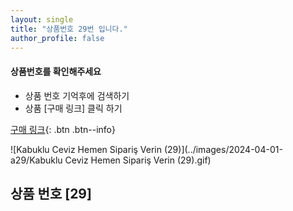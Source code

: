 ```yaml
---
layout: single
title: "상품번호 29번 입니다."
author_profile: false
---
```




<div class="notice--info">
<h4> 상품번호를 확인해주세요 </h4>
<ul>
    <li> 상품 번호 기억후에 검색하기 </li>
    <li> 상품 [구매 링크] 클릭 하기 </li>
</ul>
</div>




[구매 링크](https://link.coupang.com/a/bwjgF8){: .btn .btn--info}



![Kabuklu Ceviz   Hemen Sipariş Verin (29)](../images/2024-04-01-a29/Kabuklu Ceviz   Hemen Sipariş Verin (29).gif)





## 상품 번호 [29]